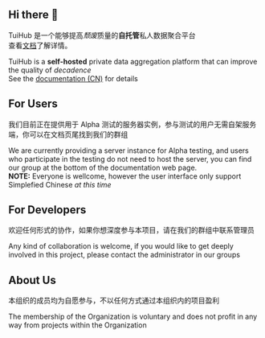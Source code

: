 ## Hi there 👋

TuiHub 是一个能够提高*颓废*质量的**自托管**私人数据聚合平台  
查看[文档](https://docs.tuihub.org/)了解详情。

TuiHub is a **self-hosted** private data aggregation platform that can improve the quality of *decadence*  
See the [documentation (CN)](https://docs.tuihub.org/) for details

## For Users

我们目前正在提供用于 Alpha 测试的服务器实例，参与测试的用户无需自架服务端，你可以在文档页尾找到我们的群组

We are currently providing a server instance for Alpha testing, and users who participate in the testing do not need to host the server, you can find our group at the bottom of the documentation web page.  
**NOTE:** Everyone is wellcome, however the user interface only support Simplefied Chinese *at this time*

## For Developers

欢迎任何形式的协作，如果你想深度参与本项目，请在我们的群组中联系管理员

Any kind of collaboration is welcome, if you would like to get deeply involved in this project, please contact the administrator in our groups

## About Us

本组织的成员均为自愿参与，不以任何方式通过本组织内的项目盈利

The membership of the Organization is voluntary and does not profit in any way from projects within the Organization
